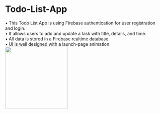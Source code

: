 # Todo-List-App
• This Todo List App is using Firebase authentication for user registration and login.
<br/>• It allows users to add and update a task with title, details, and time.
<br/>• All data is stored in a Firebase realtime database.
<br/>• UI is well designed with a launch-page animation
<img src="https://user-images.githubusercontent.com/63463317/114271632-e7107080-9a44-11eb-9dfd-72e5e1402bb2.png" width="200">
